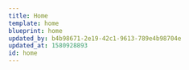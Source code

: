 ```yaml
---
title: Home
template: home
blueprint: home
updated_by: b4b98671-2e19-42c1-9613-789e4b98704e
updated_at: 1580928893
id: home
---
```

